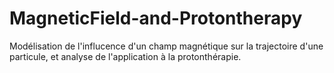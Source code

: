 # MagneticField-and-Protontherapy
Modélisation de l'influcence d'un champ magnétique sur la trajectoire d'une particule, et analyse de l'application à la protonthérapie.
